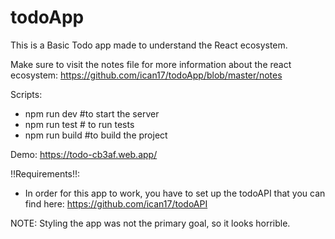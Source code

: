 # todoApp
This is a Basic Todo app made to understand the React ecosystem.

Make sure to visit the notes file for more information about the react ecosystem:
https://github.com/ican17/todoApp/blob/master/notes

Scripts:
  - npm run dev #to start the server
  - npm run test # to run tests 
  - npm run build #to build the project
  
 Demo: https://todo-cb3af.web.app/
 
!!Requirements!!:
  - In order for this app to work, you have to set up the todoAPI that you can find here: https://github.com/ican17/todoAPI

NOTE: Styling the app was not the primary goal, so it looks horrible.

